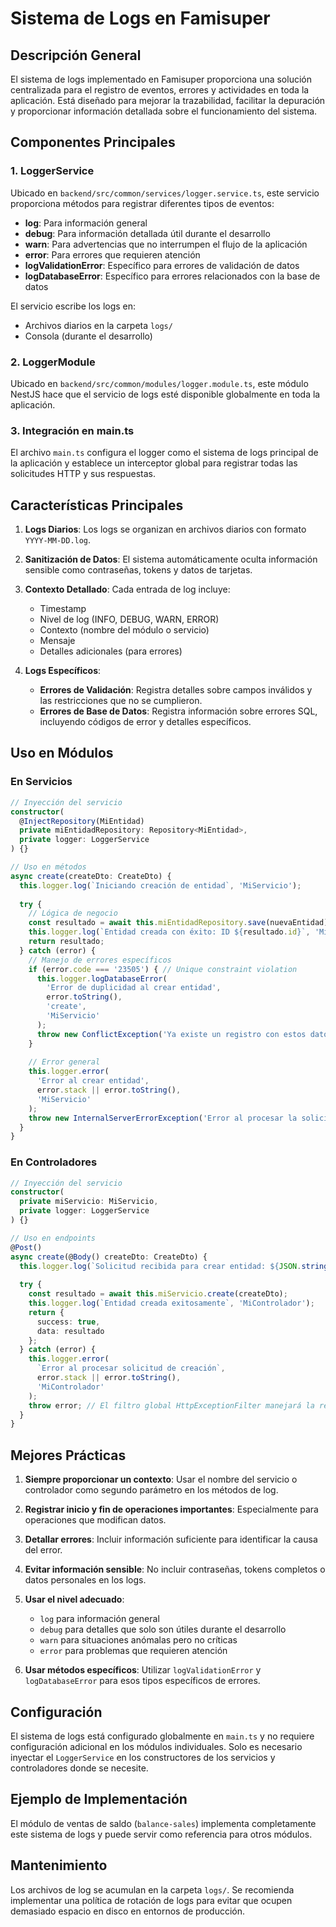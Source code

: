 # Sistema de Logs en Famisuper

## Descripción General

El sistema de logs implementado en Famisuper proporciona una solución centralizada para el registro de eventos, errores y actividades en toda la aplicación. Está diseñado para mejorar la trazabilidad, facilitar la depuración y proporcionar información detallada sobre el funcionamiento del sistema.

## Componentes Principales

### 1. LoggerService

Ubicado en `backend/src/common/services/logger.service.ts`, este servicio proporciona métodos para registrar diferentes tipos de eventos:

- **log**: Para información general
- **debug**: Para información detallada útil durante el desarrollo
- **warn**: Para advertencias que no interrumpen el flujo de la aplicación
- **error**: Para errores que requieren atención
- **logValidationError**: Específico para errores de validación de datos
- **logDatabaseError**: Específico para errores relacionados con la base de datos

El servicio escribe los logs en:
- Archivos diarios en la carpeta `logs/`
- Consola (durante el desarrollo)

### 2. LoggerModule

Ubicado en `backend/src/common/modules/logger.module.ts`, este módulo NestJS hace que el servicio de logs esté disponible globalmente en toda la aplicación.

### 3. Integración en main.ts

El archivo `main.ts` configura el logger como el sistema de logs principal de la aplicación y establece un interceptor global para registrar todas las solicitudes HTTP y sus respuestas.

## Características Principales

1. **Logs Diarios**: Los logs se organizan en archivos diarios con formato `YYYY-MM-DD.log`.

2. **Sanitización de Datos**: El sistema automáticamente oculta información sensible como contraseñas, tokens y datos de tarjetas.

3. **Contexto Detallado**: Cada entrada de log incluye:
   - Timestamp
   - Nivel de log (INFO, DEBUG, WARN, ERROR)
   - Contexto (nombre del módulo o servicio)
   - Mensaje
   - Detalles adicionales (para errores)

4. **Logs Específicos**:
   - **Errores de Validación**: Registra detalles sobre campos inválidos y las restricciones que no se cumplieron.
   - **Errores de Base de Datos**: Registra información sobre errores SQL, incluyendo códigos de error y detalles específicos.

## Uso en Módulos

### En Servicios

```typescript
// Inyección del servicio
constructor(
  @InjectRepository(MiEntidad)
  private miEntidadRepository: Repository<MiEntidad>,
  private logger: LoggerService
) {}

// Uso en métodos
async create(createDto: CreateDto) {
  this.logger.log(`Iniciando creación de entidad`, 'MiServicio');
  
  try {
    // Lógica de negocio
    const resultado = await this.miEntidadRepository.save(nuevaEntidad);
    this.logger.log(`Entidad creada con éxito: ID ${resultado.id}`, 'MiServicio');
    return resultado;
  } catch (error) {
    // Manejo de errores específicos
    if (error.code === '23505') { // Unique constraint violation
      this.logger.logDatabaseError(
        'Error de duplicidad al crear entidad',
        error.toString(),
        'create',
        'MiServicio'
      );
      throw new ConflictException('Ya existe un registro con estos datos');
    }
    
    // Error general
    this.logger.error(
      'Error al crear entidad',
      error.stack || error.toString(),
      'MiServicio'
    );
    throw new InternalServerErrorException('Error al procesar la solicitud');
  }
}
```

### En Controladores

```typescript
// Inyección del servicio
constructor(
  private miServicio: MiServicio,
  private logger: LoggerService
) {}

// Uso en endpoints
@Post()
async create(@Body() createDto: CreateDto) {
  this.logger.log(`Solicitud recibida para crear entidad: ${JSON.stringify(createDto)}`, 'MiControlador');
  
  try {
    const resultado = await this.miServicio.create(createDto);
    this.logger.log(`Entidad creada exitosamente`, 'MiControlador');
    return {
      success: true,
      data: resultado
    };
  } catch (error) {
    this.logger.error(
      `Error al procesar solicitud de creación`,
      error.stack || error.toString(),
      'MiControlador'
    );
    throw error; // El filtro global HttpExceptionFilter manejará la respuesta
  }
}
```

## Mejores Prácticas

1. **Siempre proporcionar un contexto**: Usar el nombre del servicio o controlador como segundo parámetro en los métodos de log.

2. **Registrar inicio y fin de operaciones importantes**: Especialmente para operaciones que modifican datos.

3. **Detallar errores**: Incluir información suficiente para identificar la causa del error.

4. **Evitar información sensible**: No incluir contraseñas, tokens completos o datos personales en los logs.

5. **Usar el nivel adecuado**: 
   - `log` para información general
   - `debug` para detalles que solo son útiles durante el desarrollo
   - `warn` para situaciones anómalas pero no críticas
   - `error` para problemas que requieren atención

6. **Usar métodos específicos**: Utilizar `logValidationError` y `logDatabaseError` para esos tipos específicos de errores.

## Configuración

El sistema de logs está configurado globalmente en `main.ts` y no requiere configuración adicional en los módulos individuales. Solo es necesario inyectar el `LoggerService` en los constructores de los servicios y controladores donde se necesite.

## Ejemplo de Implementación

El módulo de ventas de saldo (`balance-sales`) implementa completamente este sistema de logs y puede servir como referencia para otros módulos.

## Mantenimiento

Los archivos de log se acumulan en la carpeta `logs/`. Se recomienda implementar una política de rotación de logs para evitar que ocupen demasiado espacio en disco en entornos de producción.
